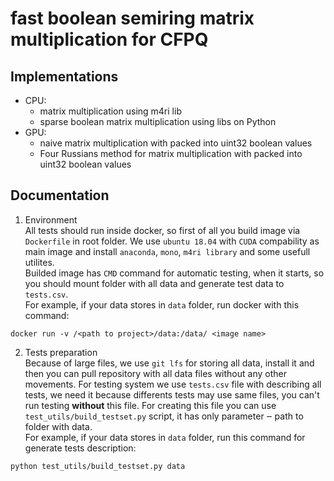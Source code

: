 # fast boolean semiring matrix multiplication for CFPQ

## Implementations

* CPU:
  * matrix multiplication using m4ri lib
  * sparse boolean matrix multiplication using libs on Python
* GPU:
  * naive matrix multiplication with packed into uint32 boolean values
  * Four Russians method for matrix multiplication with packed into uint32 boolean values

## Documentation

1. Environment  
All tests should run inside docker, so first of all you build image via `Dockerfile` in root folder. We use `ubuntu 18.04` with `CUDA` compability as main image and install `anaconda`, `mono`, `m4ri library` and some usefull utilites.  
Builded image has `CMD` command for automatic testing, when it starts, so you should mount folder with all data and generate test data to `tests.csv`.  
For example, if your data stores in `data` folder, run docker with this command:  

```(bash)
docker run -v /<path to project>/data:/data/ <image name>
```

2. Tests preparation  
Because of large files, we use `git lfs` for storing all data, install it and then you can pull repository with all data files without any other movements. For testing system we use `tests.csv` file with describing all tests, we need it because differents tests may use same files, you can't run testing **without** this file. For creating this file you can use `test_utils/build_testset.py` script, it has only parameter ‒ path to folder with data.  
For example, if your data stores in `data` folder, run this command for generate tests description:

```(bash)
python test_utils/build_testset.py data
```
